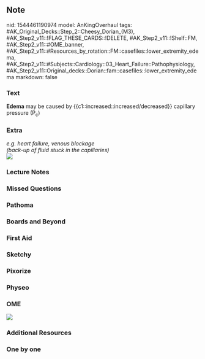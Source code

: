 ## Note
nid: 1544461190974
model: AnKingOverhaul
tags: #AK_Original_Decks::Step_2::Cheesy_Dorian_(M3), #AK_Step2_v11::!FLAG_THESE_CARDS::!DELETE, #AK_Step2_v11::!Shelf::FM, #AK_Step2_v11::#OME_banner, #AK_Step2_v11::#Resources_by_rotation::FM::casefiles::lower_extremity_edema, #AK_Step2_v11::#Subjects::Cardiology::03_Heart_Failure::Pathophysiology, #AK_Step2_v11::Original_decks::Dorian::fam::casefiles::lower_extremity_edema
markdown: false

### Text
<b>Edema</b> may be caused by
{{c1::increased::increased/decreased}} capillary pressure
(P<sub>c</sub>)

### Extra
<div>
  <div style="font-style: italic;"></div>
</div>
<div>
  <i>e.g. heart failure, venous blockage</i>
  <div>
    <div>
      <i>(back-up of fluid stuck in the capillaries)</i>
    </div>
  </div>
</div>
<div>
  <i><img src="okaay.png"></i>
</div>

### Lecture Notes


### Missed Questions


### Pathoma


### Boards and Beyond


### First Aid


### Sketchy


### Pixorize


### Physeo


### OME
<div class="ome-widget">
  <a href="https://onlinemeded.org?ref=anki"><img src=
  "_OME_AnkiFlashcards_General_7.png"></a>
</div>

### Additional Resources


### One by one

